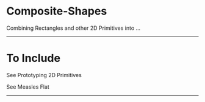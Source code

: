# Composite-Shapes
Combining Rectangles and other 2D Primitives into ...


---

# To Include

See Prototyping 2D Primitives

See Measles Flat

---
